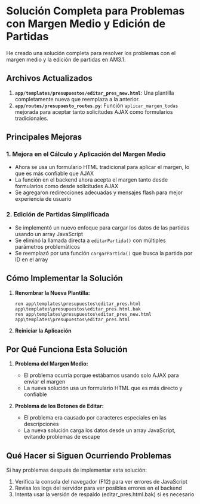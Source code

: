 # Solución Completa para Problemas con Margen Medio y Edición de Partidas

He creado una solución completa para resolver los problemas con el margen medio y la edición de partidas en AM3.1.

## Archivos Actualizados

1. **`app/templates/presupuestos/editar_pres_new.html`**: Una plantilla completamente nueva que reemplaza a la anterior.
2. **`app/routes/presupuesto_routes.py`**: Función `aplicar_margen_todas` mejorada para aceptar tanto solicitudes AJAX como formularios tradicionales.

## Principales Mejoras

### 1. Mejora en el Cálculo y Aplicación del Margen Medio

- Ahora se usa un formulario HTML tradicional para aplicar el margen, lo que es más confiable que AJAX
- La función en el backend ahora acepta el margen tanto desde formularios como desde solicitudes AJAX
- Se agregaron redirecciones adecuadas y mensajes flash para mejor experiencia de usuario

### 2. Edición de Partidas Simplificada

- Se implementó un nuevo enfoque para cargar los datos de las partidas usando un array JavaScript
- Se eliminó la llamada directa a `editarPartida()` con múltiples parámetros problemáticos
- Se reemplazó por una función `cargarPartida()` que busca la partida por ID en el array

## Cómo Implementar la Solución

1. **Renombrar la Nueva Plantilla:**
   ```
   ren app\templates\presupuestos\editar_pres.html app\templates\presupuestos\editar_pres.html.bak
   ren app\templates\presupuestos\editar_pres_new.html app\templates\presupuestos\editar_pres.html
   ```

2. **Reiniciar la Aplicación**

## Por Qué Funciona Esta Solución

1. **Problema del Margen Medio:**
   - El problema ocurría porque estábamos usando solo AJAX para enviar el margen
   - La nueva solución usa un formulario HTML que es más directo y confiable

2. **Problema de los Botones de Editar:**
   - El problema era causado por caracteres especiales en las descripciones
   - La nueva solución carga los datos desde un array JavaScript, evitando problemas de escape

## Qué Hacer si Siguen Ocurriendo Problemas

Si hay problemas después de implementar esta solución:

1. Verifica la consola del navegador (F12) para ver errores de JavaScript
2. Revisa los logs del servidor para ver posibles errores en el backend
3. Intenta usar la versión de respaldo (editar_pres.html.bak) si es necesario
